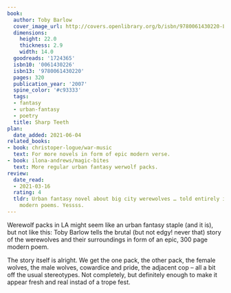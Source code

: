 ```yaml
---
book:
  author: Toby Barlow
  cover_image_url: http://covers.openlibrary.org/b/isbn/9780061430220-L.jpg
  dimensions:
    height: 22.0
    thickness: 2.9
    width: 14.0
  goodreads: '1724365'
  isbn10: '0061430226'
  isbn13: '9780061430220'
  pages: 320
  publication_year: '2007'
  spine_color: '#c93333'
  tags:
  - fantasy
  - urban-fantasy
  - poetry
  title: Sharp Teeth
plan:
  date_added: 2021-06-04
related_books:
- book: christoper-logue/war-music
  text: For more novels in form of epic modern verse.
- book: ilona-andrews/magic-bites
  text: More regular urban fantasy werwolf packs.
review:
  date_read:
  - 2021-03-16
  rating: 4
  tldr: Urban fantasy novel about big city werewolves … told entirely in verse. Apparently I'm a sucker for 
    modern poems. Yessss.
---
```


Werewolf packs in LA might seem like an urban fantasy staple (and it is), but not like this: Toby Barlow tells the
brutal (but not edgy! never that) story of the werewolves and their surroundings in form of an epic, 300 page modern
poem.

The story itself is alright. We get the one pack, the other pack, the female wolves, the male wolves, cowardice and
pride, the adjacent cop – all a bit off the usual stereotypes. Not completely, but definitely enough to make it appear
fresh and real instad of a trope fest.
